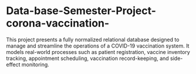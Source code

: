# Data-base-Semester-Project-corona-vaccination-
This project presents a fully normalized relational database designed to manage and streamline the operations of a COVID-19 vaccination system. It models real-world processes such as patient registration, vaccine inventory tracking, appointment scheduling, vaccination record-keeping, and side-effect monitoring.
